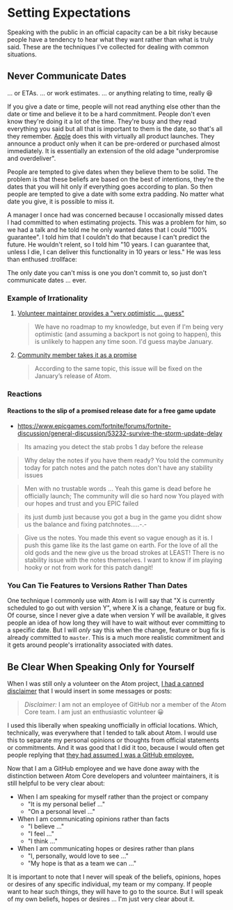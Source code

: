 # Setting Expectations

Speaking with the public in an official capacity can be a bit risky because people have a tendency to hear what they want rather than what is truly said. These are the techniques I've collected for dealing with common situations.

## Never Communicate Dates

... or ETAs. ... or work estimates. ... or anything relating to time, really :laughing:

If you give a date or time, people will not read anything else other than the date or time and believe it to be a hard commitment. People don't even know they're doing it a lot of the time. They're busy and they read everything you said but all that is important to them is the date, so that's all they remember. [Apple](http://www.apple.com) does this with virtually all product launches. They announce a product only when it can be pre-ordered or purchased almost immediately. It is essentially an extension of the old adage "underpromise and overdeliver".

People are tempted to give dates when they believe them to be solid. The problem is that these beliefs are based on the best of intentions, they're the dates that you will hit only if everything goes according to plan. So then people are tempted to give a date with some extra padding. No matter what date you give, it is possible to miss it.

A manager I once had was concerned because I occasionally missed dates I had committed to when estimating projects. This was a problem for him, so we had a talk and he told me he only wanted dates that I could "100% guarantee". I told him that I couldn't do that because I can't predict the future. He wouldn't relent, so I told him "10 years. I can guarantee that, unless I die, I can deliver this functionality in 10 years or less." He was less than enthused :trollface:

The only date you can't miss is one you don't commit to, so just don't communicate dates ... ever.

### Example of Irrationality

1. [Volunteer maintainer provides a "very optimistic ... guess"](https://github.com/atom/atom/issues/15737#issuecomment-339586666)

    > We have no roadmap to my knowledge, but even if I'm being very optimistic (and assuming a backport is not going to happen), this is unlikely to happen any time soon. I'd guess maybe January.

1. [Community member takes it as a promise](https://discuss.atom.io/t/bad-text-rendering-in-atom-because-of-freetype-library/49311/4?u=leedohm)

    > According to the same topic, this issue will be fixed on the January’s release of Atom.

### Reactions

#### Reactions to the slip of a promised release date for a free game update

* https://www.epicgames.com/fortnite/forums/fortnite-discussion/general-discussion/53232-survive-the-storm-update-delay

> Its amazing you detect the stab probs 1 day before the release

> Why delay the notes if you have them ready? You told the community today for patch notes and the patch notes don't have any stability issues

> Men with no trustable words ... Yeah this game is dead before he officially launch; The community will die so hard now  You played with our hopes and trust and you EPIC failed

> its just dumb just because you got a bug in the game you didnt show us the balance and fixing patchnotes.....-.-

> Give us the notes. You made this event so vague enough as it is. I push this game like its the last game on earth. For the love of all the old gods and the new give us the broad strokes at LEAST! There is no stability issue with the notes themselves. I want to know if im playing hooky or not from work for this patch dangit!

### You Can Tie Features to Versions Rather Than Dates

One technique I commonly use with Atom is I will say that "X is currently scheduled to go out with version Y", where X is a change, feature or bug fix. Of course, since I never give a date when version Y will be available, it gives people an idea of how long they will have to wait without ever committing to a specific date. But I will _only_ say this when the change, feature or bug fix is already committed to `master`. This is a much more realistic commitment and it gets around people's irrationality associated with dates.

## Be Clear When Speaking Only for Yourself

When I was still only a volunteer on the Atom project, [I had a canned disclaimer](https://discuss.atom.io/t/why-is-atom-so-slow/11376/13?u=leedohm) that I would insert in some messages or posts:

> _Disclaimer:_ I am not an employee of GitHub nor a member of the Atom Core team. I am just an enthusiastic volunteer :grinning:

I used this liberally when speaking unofficially in official locations. Which, technically, was everywhere that I tended to talk about Atom. I would use this to separate my personal opinions or thoughts from official statements or commitments. And it was good that I did it too, because I would often get people replying that [they had assumed I was a GitHub employee.](https://discuss.atom.io/t/tabulators-are-not-aligned-correctly/6182/8?u=leedohm)

Now that I am a GitHub employee and we have done away with the distinction between Atom Core developers and volunteer maintainers, it is still helpful to be very clear about:

* When I am speaking for myself rather than the project or company
    * "It is my personal belief ..."
    * "On a personal level ..."
* When I am communicating opinions rather than facts
    * "I believe ..."
    * "I feel ..."
    * "I think ..."
* When I am communicating hopes or desires rather than plans
    * "I, personally, would love to see ..."
    * "My hope is that as a team we can ..."

It is important to note that I never will speak of the beliefs, opinions, hopes or desires of any specific individual, my team or my company. If people want to hear such things, they will have to go to the source. But I will speak of my own beliefs, hopes or desires ... I'm just very clear about it.
